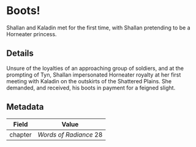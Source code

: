 # Boots!
Shallan and Kaladin met for the first time, with Shallan pretending to be a Horneater princess.

## Details
Unsure of the loyalties of an approaching group of soldiers, and at the prompting of Tyn, Shallan impersonated Horneater royalty at her first meeting with Kaladin on the outskirts of the Shattered Plains. She demanded, and received, his boots in payment for a feigned slight.

## Metadata
| Field | Value |
| ----- | ----- |
| chapter | *Words of Radiance* 28 |
